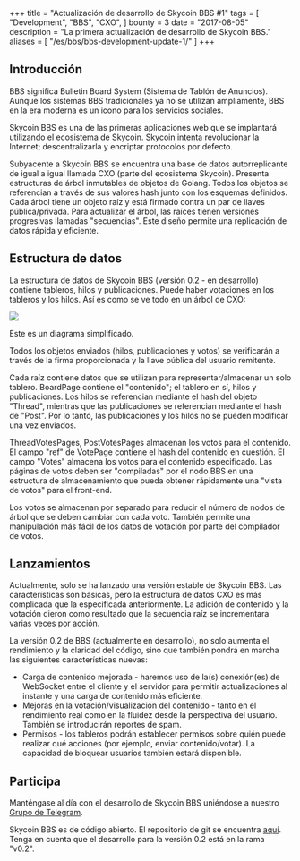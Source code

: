 +++
title = "Actualización de desarrollo de Skycoin BBS #1"
tags = [
    "Development",
    "BBS",
    "CXO",
]
bounty = 3
date = "2017-08-05"
description = "La primera actualización de desarrollo de Skycoin BBS."
aliases = [
	"/es/bbs/bbs-development-update-1/"
]
+++

## Introducción

BBS significa Bulletin Board System (Sistema de Tablón de Anuncios).
Aunque los sistemas BBS tradicionales ya no se utilizan ampliamente,
BBS en la era moderna es un icono para los servicios sociales.

Skycoin BBS es una de las primeras aplicaciones web que se implantará utilizando el ecosistema de Skycoin.
Skycoin intenta revolucionar la Internet; descentralizarla y encriptar protocolos por defecto.

Subyacente a Skycoin BBS se encuentra una base de datos autorreplicante de igual a igual
llamada CXO (parte del ecosistema Skycoin). Presenta estructuras de árbol inmutables
de objetos de Golang. Todos los objetos se referencian a través de sus valores hash
junto con los esquemas definidos. Cada árbol tiene un objeto raíz y está firmado
contra un par de llaves pública/privada. Para actualizar el árbol, las raíces tienen
versiones progresivas llamadas "secuencias". Este diseño permite una replicación de
datos rápida y eficiente.

## Estructura de datos

La estructura de datos de Skycoin BBS (versión 0.2 - en desarrollo) contiene tableros,
hilos y publicaciones. Puede haber votaciones en los tableros y los hilos. Así es
como se ve todo en un árbol de CXO:

![](/img/cxo_bbs_datastructure_v0.2.png)

Este es un diagrama simplificado.

Todos los objetos enviados (hilos, publicaciones y votos)
se verificarán a través de la firma proporcionada y la llave pública del usuario remitente.

Cada raíz contiene datos que se utilizan para representar/almacenar un solo tablero.
BoardPage contiene el "contenido"; el tablero en sí, hilos y publicaciones. Los hilos
se referencian mediante el hash del objeto "Thread", mientras que las publicaciones se
referencian mediante el hash de "Post". Por lo tanto, las publicaciones y los hilos no
se pueden modificar una vez enviados.

ThreadVotesPages, PostVotesPages almacenan los votos para el contenido.
El campo "ref" de VotePage contiene el hash del contenido en cuestión.
El campo "Votes" almacena los votos para el contenido especificado.
Las páginas de votos deben ser "compiladas" por el nodo BBS en una estructura
de almacenamiento que pueda obtener rápidamente una "vista de votos" para el front-end.

Los votos se almacenan por separado para reducir el número de nodos de
árbol que se deben cambiar con cada voto. También permite una manipulación
más fácil de los datos de votación por parte del compilador de votos.

## Lanzamientos

Actualmente, solo se ha lanzado una versión estable de Skycoin BBS.
Las características son básicas, pero la estructura de datos CXO es
más complicada que la especificada anteriormente. La adición de contenido
y la votación dieron como resultado que la secuencia raíz se incrementara
varias veces por acción.

La versión 0.2 de BBS (actualmente en desarrollo), no solo aumenta el
rendimiento y la claridad del código, sino que también pondrá en marcha
las siguientes características nuevas:

* Carga de contenido mejorada - haremos uso de la(s) conexión(es)
de WebSocket entre el cliente y el servidor para permitir actualizaciones
al instante y una carga de contenido más eficiente.
* Mejoras en la votación/visualización del contenido - tanto en el
rendimiento real como en la fluidez desde la perspectiva del usuario.
También se introducirán reportes de spam.
* Permisos - los tableros podrán establecer permisos sobre quién puede
realizar qué acciones (por ejemplo, enviar contenido/votar). La capacidad de bloquear usuarios también estará disponible.

## Participa

Manténgase al día con el desarrollo de Skycoin BBS uniéndose a nuestro [Grupo de Telegram](https://t.me/skycoinbbs).

Skycoin BBS es de código abierto. El repositorio de git se encuentra
[aquí](https://github.com/skycoin/bbs). Tenga en cuenta que el desarrollo para la versión 0.2 está en la rama "v0.2".

